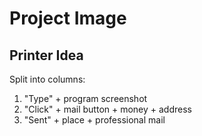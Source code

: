 # Project Image

## Printer Idea

Split into columns:

1. "Type" + program screenshot
2. "Click" + mail button + money + address
3. "Sent" + place + professional mail

##
